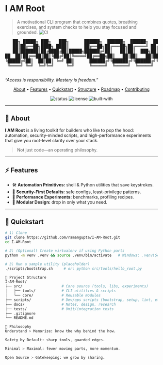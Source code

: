 # I AM Root
> A motivational CLI program that combines quotes, breathing exercises, and system checks to help you stay focused and grounded.
![CI](https://github.com/ramangupta/I-AM-Root/actions/workflows/ci.yml/badge.svg)


<!--
   ┌───────────────────────────────────────────────────────────┐
   │  I AM ROOT — because sometimes you don’t just grow,       │
   │  you take control.                                        │
   └───────────────────────────────────────────────────────────┘
-->

<p align="center">
  <pre>
   ██╗ █████╗ ███╗   ███╗      ██████╗  ██████╗  ██████╗  ██████╗ ████████╗
   ██║██╔══██╗████╗ ████║      ██╔══██╗██╔═══██╗██╔════╝ ██╔═══██╗╚══██╔══╝
   ██║███████║██╔████╔██║█████╗██████╔╝██║   ██║██║  ███╗██║   ██║   ██║
██  ██║██╔══██║██║╚██╔╝██║╚════╝██╔══██╗██║   ██║██║   ██║██║   ██║   ██║
╚█████╔╝██║  ██║██║ ╚═╝ ██║      ██████╔╝╚██████╔╝╚██████╔╝╚██████╔╝   ██║
 ╚════╝ ╚═╝  ╚═╝╚═╝     ╚═╝      ╚═════╝  ╚═════╝  ╚═════╝  ╚═════╝    ╚═╝
  </pre>
  <em>“Access is responsibility. Mastery is freedom.”</em>
</p>

<p align="center">
  <a href="#-about">About</a> •
  <a href="#-features">Features</a> •
  <a href="#-quickstart">Quickstart</a> •
  <a href="#-project-structure">Structure</a> •
  <a href="#-roadmap">Roadmap</a> •
  <a href="#-contributing">Contributing</a>
</p>

<p align="center">
  <img alt="status" src="https://img.shields.io/badge/status-in%20progress-222"/>
  <img alt="license" src="https://img.shields.io/badge/license-MIT-222"/>
  <img alt="built-with" src="https://img.shields.io/badge/built%20by-Raman%20Gupta-222"/>
</p>

---

## 🧠 About
**I AM Root** is a living toolkit for builders who like to pop the hood:
automation, security-minded scripts, and high-performance experiments that
give you root-level clarity over your stack.

> Not just code—an operating philosophy.

---

## ⚡ Features
- 🛠️ **Automation Primitives:** shell & Python utilities that save keystrokes.
- 🔐 **Security-First Defaults:** safe configs, least-privilege patterns.
- 🚀 **Performance Experiments:** benchmarks, profiling recipes.
- 🧩 **Modular Design:** drop in only what you need.

---

## 🚀 Quickstart
```bash
# 1) Clone
git clone https://github.com/ramangupta/I-AM-Root.git
cd I-AM-Root

# 2) (Optional) Create virtualenv if using Python parts
python -m venv .venv && source .venv/bin/activate   # Windows: .venv\Scripts\activate

# 3) Run a sample utility (placeholder)
./scripts/bootstrap.sh     # or: python src/tools/hello_root.py

📂 Project Structure
I-AM-Root/
├── src/                  # Core source (tools, libs, experiments)
│   ├── tools/            # CLI utilities & scripts
│   └── core/             # Reusable modules
├── scripts/              # Dev/ops scripts (bootstrap, setup, lint, etc.)
├── docs/                 # Notes, design, research
├── tests/                # Unit/integration tests
├── .gitignore
└── README.md

🖤 Philosophy
Understand > Memorize: know the why behind the how.

Safety by Default: sharp tools, guarded edges.

Minimal > Maximal: fewer moving parts, more momentum.

Open Source > Gatekeeping: we grow by sharing.


